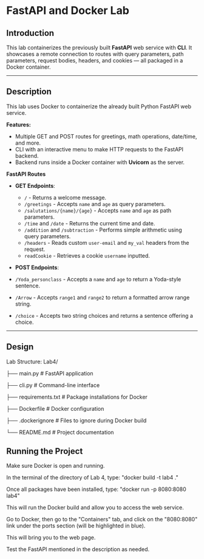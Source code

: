 # FastAPI and Docker Lab

## Introduction

This lab containerizes the previously built **FastAPI** web service with **CLI**. It showcases a remote connection to routes with query parameters, path parameters, request bodies, headers, and cookies — all packaged in a Docker container.

---

## Description

This lab uses Docker to containerize the already built Python FastAPI web service.

**Features:**

- Multiple GET and POST routes for greetings, math operations, date/time, and more.
- CLI with an interactive menu to make HTTP requests to the FastAPI backend.
- Backend runs inside a Docker container with **Uvicorn** as the server.

**FastAPI Routes**
- **GET Endpoints**:
  - `/` - Returns a welcome message.
  - `/greetings` - Accepts `name` and `age` as query parameters.
  - `/salutations/{name}/{age}` - Accepts `name` and `age` as path parameters.
  - `/time` and `/date` - Returns the current time and date.
  - `/addition` and `/subtraction` - Performs simple arithmetic using query parameters.
  - `/headers` - Reads custom `user-email` and `my_val` headers from the request.
  - `readCookie` - Retrieves a cookie `username` inputted.

 - **POST Endpoints**:
  - `/Yoda_personclass` - Accepts a `name` and `age` to return a Yoda-style sentence.
  - `/Arrow` - Accepts `range1` and `range2` to return a formatted arrow range string.
  - `/choice` - Accepts two string choices and returns a sentence offering a choice.

---

## Design
Lab Structure:
Lab4/

├── main.py             # FastAPI application

├── cli.py              # Command-line interface 

├── requirements.txt    # Package installations for Docker

├── Dockerfile          # Docker configuration

├── .dockerignore       # Files to ignore during Docker build

└── README.md           # Project documentation

## Running the Project

Make sure Docker is open and running.

In the terminal of the directory of Lab 4, type: "docker build -t lab4 ."

Once all packages have been installed, type: "docker run -p 8080:8080 lab4"

This will run the Docker build and allow you to access the web service.

Go to Docker, then go to the "Containers" tab, and click on the "8080:8080" link under the ports section (will be highlighted in blue).

This will bring you to the web page.

Test the FastAPI mentioned in the description as needed.


